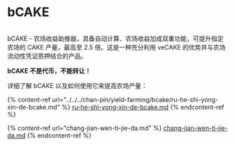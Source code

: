 # bCAKE

<figure><img src="../../../.gitbook/assets/bCAKE page.webp" alt=""><figcaption></figcaption></figure>

bCAKE - 农场收益助推器，具备自动计算、农场收益加成双重功能，可提升指定农场的 CAKE 产量，最高至 2.5 倍。这是一种充分利用 veCAKE 的优势并与农场流动性凭证质押结合的产品。

**bCAKE 不是代币，不能转让！**

详细了解 bCAKE 以及如何使用它来提高农场产量：

{% content-ref url="../../../chan-pin/yield-farming/bcake/ru-he-shi-yong-xin-de-bcake.md" %}
[ru-he-shi-yong-xin-de-bcake.md](../../../chan-pin/yield-farming/bcake/ru-he-shi-yong-xin-de-bcake.md)
{% endcontent-ref %}

{% content-ref url="chang-jian-wen-ti-jie-da.md" %}
[chang-jian-wen-ti-jie-da.md](chang-jian-wen-ti-jie-da.md)
{% endcontent-ref %}
